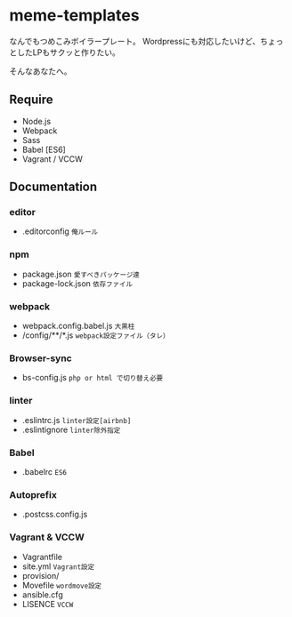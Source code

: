 # meme-templates
なんでもつめこみボイラープレート。
Wordpressにも対応したいけど、ちょっとしたLPもサクッと作りたい。

そんなあなたへ。

## Require
+ Node.js
+ Webpack
+ Sass
+ Babel [ES6]
+ Vagrant / VCCW

## Documentation

### editor
+ .editorconfig `俺ルール`

### npm
+ package.json `愛すべきパッケージ達`
+ package-lock.json `依存ファイル`

### webpack
+ webpack.config.babel.js  `大黒柱`
+ /config/**/*.js `webpack設定ファイル（タレ）`

### Browser-sync
+ bs-config.js `php or html で切り替え必要`

### linter
+ .eslintrc.js `linter設定[airbnb]`
+ .eslintignore `linter除外指定`

### Babel
+ .babelrc `ES6`

### Autoprefix
+ .postcss.config.js

### Vagrant & VCCW
+ Vagrantfile
+ site.yml `Vagrant設定`
+ provision/
+ Movefile `wordmove設定`
+ ansible.cfg
+ LISENCE `VCCW`
